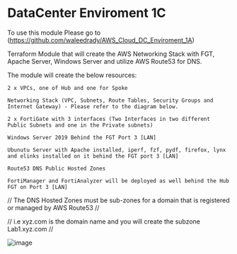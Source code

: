 # DataCenter Enviroment 1C

To use this module Please go to (https://github.com/waleedrady/AWS_Cloud_DC_Enviroment_1A)

Terraform Module that will create the AWS Networking Stack with FGT, Apache Server, Windows Server and utilize AWS Route53 for DNS. 

The module will create the below resources:

    2 x VPCs, one of Hub and one for Spoke

    Networking Stack (VPC, Subnets, Route Tables, Security Groups and Internet Gateway) - Please refer to the diagram below.

    2 x FortiGate with 3 interfaces (Two Interfaces in two different Public Subnets and one in the Private subnets)

    Windows Server 2019 Behind the FGT Port 3 [LAN]

    Ubunutu Server with Apache installed, iperf, fzf, pydf, firefox, lynx and elinks installed on it behind the FGT port 3 [LAN]

    Route53 DNS Public Hosted Zones

    FortiManager and FortiAnalyzer will be deployed as well behind the Hub FGT on Port 3 [LAN]


// The DNS Hosted Zones must be sub-zones for a domain that is registered or managed by AWS Route53 //

// i.e xyz.com is the domain name and you will create the subzone Lab1.xyz.com // 


![image](https://user-images.githubusercontent.com/83562796/117002411-87a72880-acb1-11eb-911c-6f48d8bfaf74.png)
